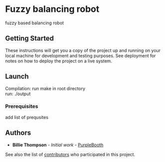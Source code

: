 # Fuzzy balancing robot

fuzzy based balancing robot

## Getting Started

These instructions will get you a copy of the project up and running on your local machine for development and testing purposes. See deployment for notes on how to deploy the project on a live system.

## Launch

Compilation: run make in root directory<br/>
run: ./output

### Prerequisites

add list of prequsites

## Authors

* **Billie Thompson** - *Initial work* - [PurpleBooth](https://github.com/PurpleBooth)

See also the list of [contributors](https://github.com/your/project/contributors) who participated in this project.
